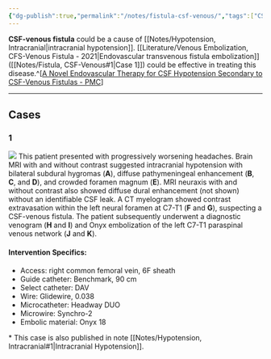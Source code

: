 ```yaml
---
{"dg-publish":true,"permalink":"/notes/fistula-csf-venous/","tags":["CSF"],"created":"2023-11-02T10:57:41.305-07:00","updated":"2023-11-11T20:30:01.405-08:00"}
---
```


**CSF-venous fistula** could be a cause of [[Notes/Hypotension, Intracranial\|intracranial hypotension]]. [[Literature/Venous Embolization, CFS-Venous Fistula - 2021\|Endovascular transvenous fistula embolization]] ([[Notes/Fistula, CSF-Venous#1\|Case 1]]) could be effective in treating this disease.^[[A Novel Endovascular Therapy for CSF Hypotension Secondary to CSF-Venous Fistulas - PMC](https://www.ncbi.nlm.nih.gov/pmc/articles/PMC8115355/)]

---

## Cases

### 1


![](https://i.imgur.com/ZozOhHe.jpg)
This patient presented with progressively worsening headaches. Brain MRI with and without contrast suggested intracranial hypotension with bilateral subdural hygromas (**A**), diffuse pathymeningeal enhancement (**B**, **C**, and **D**), and crowded foramen magnum (**E**). MRI neuraxis with and without contrast also showed diffuse dural enhancement (not shown) without an identifiable CSF leak. A CT myelogram showed contrast extravasation within the left neural foramen at C7-T1 (**F** and **G**), suspecting a CSF-venous fistula. The patient subsequently underwent a diagnostic venogram (**H** and **I**) and Onyx embolization of the left C7-T1 paraspinal venous network (**J** and **K**).

#### Intervention Specifics:

- Access: right common femoral vein, 6F sheath
- Guide catheter: Benchmark, 90 cm
- Select catheter: DAV
- Wire: Glidewire, 0.038
- Microcatheter: Headway DUO
- Microwire: Synchro-2
- Embolic material: Onyx 18

\* This case is also published in note [[Notes/Hypotension, Intracranial#1\|Intracranial Hypotension]].